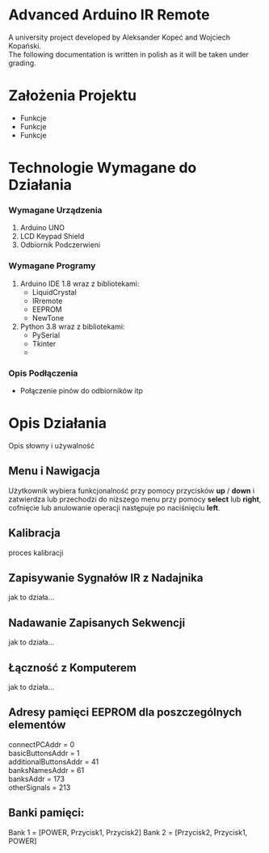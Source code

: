 # Advanced Arduino IR Remote
A university project developed by Aleksander Kopeć and Wojciech Kopański. <br>
The following documentation is written in polish as it will be taken under grading.

# Założenia Projektu
- Funkcje
- Funkcje
- Funkcje

# Technologie Wymagane do Działania
### Wymagane Urządzenia
1. Arduino UNO 
2. LCD Keypad Shield
3. Odbiornik Podczerwieni
   
### Wymagane Programy
1. Arduino IDE 1.8 wraz z bibliotekami:
   - LiquidCrystal
   - IRremote
   - EEPROM
   - NewTone
2. Python 3.8 wraz z bibliotekami:
   - PySerial
   - Tkinter
   - 

### Opis Podłączenia
- Połączenie pinów do odbiorników itp

# Opis Działania
Opis słowny i używalność

## Menu i Nawigacja
Użytkownik wybiera funkcjonalność przy pomocy przycisków **up** / **down** i zatwierdza lub przechodzi do niższego menu przy pomocy **select** lub **right**, cofnięcie lub anulowanie operacji następuje po naciśnięciu **left**.

## Kalibracja
proces kalibracji

## Zapisywanie Sygnałów IR z Nadajnika
jak to działa...

## Nadawanie Zapisanych Sekwencji
jak to działa...

## Łączność z Komputerem
jak to działa...

## Adresy pamięci EEPROM dla poszczególnych elementów
connectPCAddr = 0<br>
basicButtonsAddr = 1<br>
additionalButtonsAddr = 41<br>
banksNamesAddr = 61<br>
banksAddr = 173<br>
otherSignals = 213<br>

## Banki pamięci:
Bank 1 = [POWER, Przycisk1, Przycisk2]
Bank 2 = [Przycisk2, Przycisk1, POWER]

